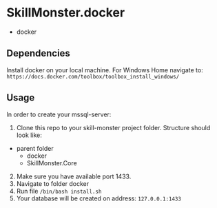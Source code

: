 
# SkillMonster.docker

- docker 

## Dependencies

Install docker on your local machine. For Windows Home navigate to: `https://docs.docker.com/toolbox/toolbox_install_windows/`

## Usage

In order to create your mssql-server:
1. Clone this repo to your skill-monster project folder. Structure should look like:
- parent folder
  - docker
  - SkillMonster.Core
2. Make sure you have available port 1433.
3. Navigate to folder docker
4. Run file `/bin/bash install.sh`
5. Your database will be created on address: `127.0.0.1:1433`
